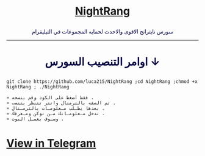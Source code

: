 # <p align="center" style="color:#cb3349" > [NightRang](https://telegram.me/luca949)

 <p align="center" style="color: #000040;" > سورس نايترانج الاقوى والاحدث لحمايه المجموعات في التيليقرام

***

# <p align="center" style="color: #000040;" > اوامر التنصيب السورس ↓
```
git clone https://github.com/luca215/NightRang ;cd NightRang ;chmod +x NightRang ; ./NightRang
```


```
» فقط أضغط على الكود وقم بنسخه .
» ثم الصقه بالترمنال وانتر تتنظر يتنصب .
» بعدها يطـلب مـعلومـات بالترمـنال .
» تدخل مـعلومـاتك مـن توكن ومـعرفك .
» وسـوف يعمـل البوت .
```
# <a align="center" >[View in Telegram](https://telegram.me/luca949)</a>
